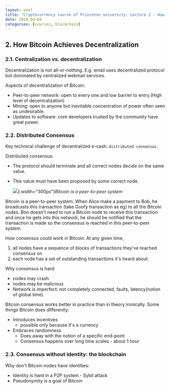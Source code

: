 ```yaml
---
layout: post
title: "Cryptocurrency course of Princeton university: Lecture 2 - How Bitcoin Achieves Decentralization"
date: 2018-04-04
categories: [courses, blockchain]
---
```


## 2. How Bitcoin Achieves Decentralization

### 2.1. Centralization vs. decentralization

Decentralization is not all-or-nothing. E.g. email uses decentralized protocol but dominated by centralized webmail services.

Aspects of decentralization of Bitcoin:
- Peer-to-peer network: open to every one and low barrier to entry.(High level of decentralization)
- Mining: open to anyone but inevitable concentration of power often seen as undesirable.
- Updates to software: core developers trusted by the community have great power.

### 2.2. Distributed Consensus

Key technical challenge of decentralized e-cash: `distributed consensus`.

Distributed consensus:
- The protocol should terminate and all correct nodes decide on the same value.
- This value must have been proposed by some correct node.

  ![]({{site.url}}/assets/image/BTC_peer_to_peer_sys.jpeg){:width="300px"}_Bitcoin is a peer-to-peer system_
  
Bitcoin is a peer-to-peer system. When Alice make a payment to Bob, he broadcasts this transaction (take Goofy transaction as eg) to all the Bitcoin nodes. Bon doesn't need to run a Bitcoin node to receive this transaction and once he gets into this network, he should be notified that the transaction is made so the consensus is reached in this peer-to-peer system.  

How consensus could work in Bitcoin: At any given time,
1. all nodes have a sequence of blocks of transactions they've reached consensus on
2. each node has a set of outstanding transactions it's heard about.

Why consensus is hard:
- nodes may crash
- nodes may be malicious
- Network is imperfect: not completely connected, faults, latency(notion of global time).

Bitcoin consensus works better in practice than in theory ironically. Some things Bitcoin does differently:
- Introduces incentives
	- possible only because it's a currency
- Embraces randomness
	- Does away with the notion of a specific end-point
	- Consensus happens over long time scales - about 1 hour

### 2.3. Consensus without identity: the blockchain

Why don't Bitcoin nodes have identities:
- Identity is hard in a P2P system - Sybil attack
- Pseudonymity is a goal of Bitcoin

	




